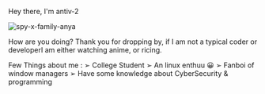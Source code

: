 
Hey there, I'm antiv-2

![spy-x-family-anya](https://github.com/anti-v2/anti-v2/assets/71509456/79e96c42-f447-4efe-afd4-ec8eb98fb631)

How are you doing? Thank you for dropping by, if I am not a typical coder or developerI am either watching anime, or ricing. 

Few Things about me :
➢ College Student 
➢ An linux enthuu 😀
➢ Fanboi of window managers
➢ Have some knowledge about CyberSecurity & programming

